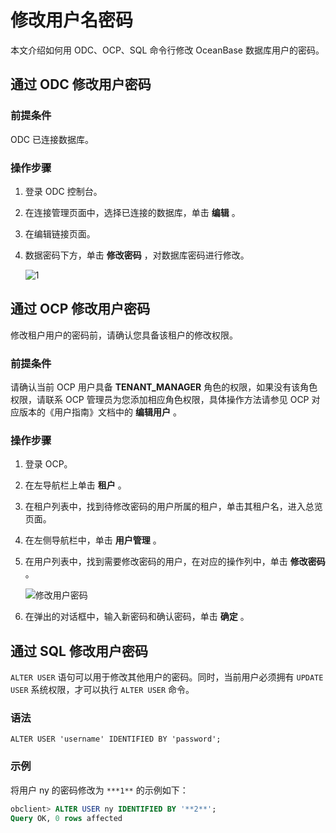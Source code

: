 # 修改用户名密码

本文介绍如何用 ODC、OCP、SQL 命令行修改 OceanBase 数据库用户的密码。

## 通过 ODC 修改用户密码

### 前提条件

ODC 已连接数据库。

### 操作步骤

1. 登录 ODC 控制台。

2. 在连接管理页面中，选择已连接的数据库，单击 **编辑** 。

3. 在编辑链接页面。

4. 数据密码下方，单击 **修改密码** ，对数据库密码进行修改。

   ![1](https://obbusiness-private.oss-cn-shanghai.aliyuncs.com/doc/img/observer-enterprise/V3.2.3/zh-CN/3.deploy-the-oceanbase-database/1011.png)

## 通过 OCP 修改用户密码

修改租户用户的密码前，请确认您具备该租户的修改权限。

### 前提条件

请确认当前 OCP 用户具备 **TENANT_MANAGER** 角色的权限，如果没有该角色权限，请联系 OCP 管理员为您添加相应角色权限，具体操作方法请参见 OCP 对应版本的《用户指南》文档中的 **编辑用户** 。

### 操作步骤

1. 登录 OCP。

2. 在左导航栏上单击 **租户** 。

3. 在租户列表中，找到待修改密码的用户所属的租户，单击其租户名，进入总览页面。

4. 在左侧导航栏中，单击 **用户管理** 。

5. 在用户列表中，找到需要修改密码的用户，在对应的操作列中，单击 **修改密码** 。

   ![修改用户密码](https://obbusiness-private.oss-cn-shanghai.aliyuncs.com/doc/img/observer-enterprise/V3.2.3/zh-CN/3.deploy-the-oceanbase-database/image008.jpg)

6. 在弹出的对话框中，输入新密码和确认密码，单击 **确定** 。

## 通过 SQL 修改用户密码

`ALTER USER` 语句可以用于修改其他用户的密码。同时，当前用户必须拥有 `UPDATE USER` 系统权限，才可以执行 `ALTER USER` 命令。

### 语法

```unknow
ALTER USER 'username' IDENTIFIED BY 'password';
```

### 示例

将用户 ny 的密码修改为 `***1**` 的示例如下：

```sql
obclient> ALTER USER ny IDENTIFIED BY '**2**';
Query OK, 0 rows affected
```
